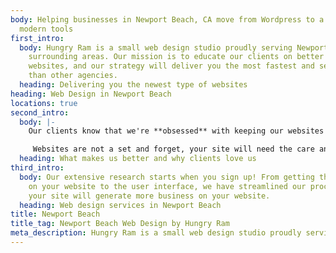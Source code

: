 ```yaml
---
body: Helping businesses in Newport Beach, CA move from Wordpress to a website utilizing
  modern tools
first_intro:
  body: Hungry Ram is a small web design studio proudly serving Newport Beach and
    surrounding areas. Our mission is to educate our clients on better ways to build
    websites, and our strategy will deliver you the most fastest and secure websites
    than other agencies.
  heading: Delivering you the newest type of websites
heading: Web Design in Newport Beach
locations: true
second_intro:
  body: |-
    Our clients know that we're **obsessed** with keeping our websites up-to-date. Even if it's something little, we follow up to see how websites are performing. Whether you're in the service industry, hospitality business, or real estate professional in Newport Beach, we want to help you get the growth you need for your website.

     Websites are not a set and forget, your site will need the care and maintenance for your business to thrive online. We take great pride in developing our websites that will drive growth to your business and help you stand out from the competition.
  heading: What makes us better and why clients love us
third_intro:
  body: Our extensive research starts when you sign up! From getting the right keywords
    on your website to the user interface, we have streamlined our process so that
    your site will generate more business on your website.
  heading: Web design services in Newport Beach
title: Newport Beach
title_tag: Newport Beach Web Design by Hungry Ram
meta_description: Hungry Ram is a small web design studio proudly serving Newport Beach and surrounding areas. Our mission is to educate our clients on better ways to build websites.
---
```

